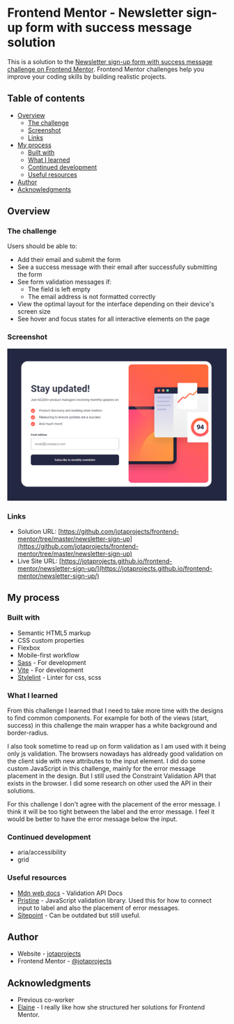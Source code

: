 # Frontend Mentor - Newsletter sign-up form with success message solution

This is a solution to the [Newsletter sign-up form with success message challenge on Frontend Mentor](https://www.frontendmentor.io/challenges/newsletter-signup-form-with-success-message-3FC1AZbNrv). Frontend Mentor challenges help you improve your coding skills by building realistic projects. 

## Table of contents

- [Overview](#overview)
  - [The challenge](#the-challenge)
  - [Screenshot](#screenshot)
  - [Links](#links)
- [My process](#my-process)
  - [Built with](#built-with)
  - [What I learned](#what-i-learned)
  - [Continued development](#continued-development)
  - [Useful resources](#useful-resources)
- [Author](#author)
- [Acknowledgments](#acknowledgments)

## Overview

### The challenge

Users should be able to:

- Add their email and submit the form
- See a success message with their email after successfully submitting the form
- See form validation messages if:
  - The field is left empty
  - The email address is not formatted correctly
- View the optimal layout for the interface depending on their device's screen size
- See hover and focus states for all interactive elements on the page

### Screenshot

![](./screenshot.png)

### Links

- Solution URL: [https://github.com/jotaprojects/frontend-mentor/tree/master/newsletter-sign-up](https://github.com/jotaprojects/frontend-mentor/tree/master/newsletter-sign-up)
- Live Site URL: [https://jotaprojects.github.io/frontend-mentor/newsletter-sign-up/](https://jotaprojects.github.io/frontend-mentor/newsletter-sign-up/)

## My process

### Built with

- Semantic HTML5 markup
- CSS custom properties
- Flexbox
- Mobile-first workflow
- [Sass](https://sass-lang.com/) - For development 
- [Vite](https://vitejs.dev/) - For development
- [Stylelint](https://stylelint.io/) - Linter for css, scss

### What I learned

From this challenge I learned that I need to take more time with the designs to find common components. 
For example for both of the views (start, success) in this challenge the main wrapper has a white background and border-radius. 

I also took sometime to read up on form validation as I am used with it being only js validation. 
The browsers nowadays has aldready good validation on the client side with new attributes to the input element. I did do some custom JavaScript in this challenge, mainly for the error message placement in the design. But I still used the Constraint Validation API that exists in the browser. 
I did some research on other used the API in their solutions. 

For this challenge I don't agree with the placement of the error message. I think it will be too tight between the label and the error message. I feel it would be better to have the error message below the input. 

### Continued development

- aria/accessibility
- grid

### Useful resources

- [Mdn web docs](https://developer.mozilla.org/en-US/docs/Learn/Forms/Form_validation) - Validation API Docs
- [Pristine](https://github.com/sha256/Pristine) - JavaScript validation library. Used this for how to connect input to label and also the placement of error messages.
- [Sitepoint](https://www.sitepoint.com/html-forms-constraint-validation-complete-guide/) - Can be outdated but still useful. 

## Author

- Website - [jotaprojects](https://jotaprojects.se)
- Frontend Mentor - [@jotaprojects](https://www.frontendmentor.io/profile/jotaprojects)

## Acknowledgments

- Previous co-worker 
- [Elaine](https://github.com/elaineleung) - I really like how she structured her solutions for Frontend Mentor. 

